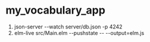 # my_vocabulary_app

1. json-server --watch server/db.json -p 4242 <br>
2. elm-live src/Main.elm --pushstate -- --output=elm.js <br>


